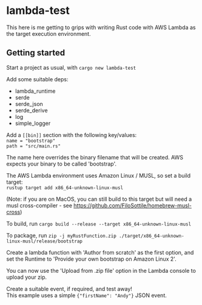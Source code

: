 # lambda-test

This here is me getting to grips with writing Rust code with AWS Lambda as the target execution environment.

## Getting started

Start a project as usual, with `cargo new lambda-test`

Add some suitable deps:
* lambda_runtime
* serde
* serde_json
* serde_derive
* log
* simple_logger

Add a ``[[bin]]`` section with the following key/values:  
`name = "bootstrap"`  
`path = "src/main.rs"`

The name here overrides the binary filename that will be created. AWS expects your binary to be called 'bootstrap'.

The AWS Lambda environment uses Amazon Linux / MUSL, so set a build target:  
`rustup target add x86_64-unknown-linux-musl`

(Note: if you are on MacOS, you can still build to this target but will need a musl cross-compiler - see <https://github.com/FiloSottile/homebrew-musl-cross>)

To build, run `cargo build --release --target x86_64-unknown-linux-musl`

To package, run `zip -j myRustFunction.zip ./target/x86_64-unknown-linux-musl/release/bootstrap`

Create a lambda function with 'Author from scratch' as the first option, and set the Runtime to 'Provide your own bootstrap on Amazon Linux 2'.

You can now use the 'Upload from .zip file' option in the Lambda console to upload your zip.

Create a suitable event, if required, and test away!  
This example uses a simple `{"firstName": "Andy"}` JSON event.

